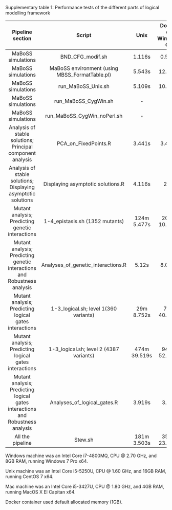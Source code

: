 Supplementary table 1: Performance tests of the different parts of logical modelling framework

| Pipeline section | Script | Unix | Docker on Windows OS | Docker on Mac OS | Cygwin on Windows OS |
|:------------------------------------------------------------------------------:|:----------------------------------------------:|:------------:|:--------------------:|:----------------:|:--------------------:|
| MaBoSS simulations | BND\_CFG\_modif.sh | 1.116s | 0.545s | TBA | 4.818s |
| MaBoSS simulations | MaBoSS environment (using MBSS\_FormatTable.pl) | 5.543s | 12.024s | 1.233s | 14.206s |
| MaBoSS simulations | run\_MaBoSS\_Unix.sh | 5.109s | 10.876s | TBA | - |
| MaBoSS simulations | run\_MaBoSS\_CygWin.sh | - | - | - | 14.375s |
| MaBoSS simulations | run\_MaBoSS\_CygWin\_noPerl.sh | - | - | - | 15.092s |
| Analysis of stable solutions; Principal component analysis | PCA\_on\_FixedPoints.R | 3.441s | 3.481s | 3.607s | 9s |
| Analysis of stable solutions; Displaying asymptotic solutions | Displaying asymptotic solutions.R | 4.116s | 2.5s | 2.404s | 4.506s |
| Mutant analysis; Predicting genetic interactions | 1-4\_epistasis.sh (1352 mutants) | 124m 5.477s | 201m 10.858s | TBA | 414m 20.224s |
| Mutant analysis; Predicting genetic interactions and Robustness analysis | Analyses\_of\_genetic\_interactions.R | 5.12s | 8.041s | TBA | 4.326s |
| Mutant analysis; Predicting logical gates interactions | 1-3\_logical.sh; level 1(360 variants) | 29m 8.752s | 77m 40.512s | TBA | 85m 3.215s |
| Mutant analysis; Predicting logical gates interactions | 1-3\_logical.sh; level 2 (4387 variants) | 474m 39.519s | 944m 52.755s | TBA | 1052m 6.628s |
| Mutant analysis; Predicting logical gates interactions and Robustness analysis | Analyses\_of\_logical\_gates.R | 3.919s | 3.13s | TBA | 4.761s |
| All the pipeline | Stew.sh | 181m 3.503s | 351m 23.514s | TBA | - |


Windows machine was an Intel Core i7-4800MQ, CPU @ 2.70 GHz, and 8GB RAM, running Windows 7 Pro x64.

Unix machine was an Intel Core i5-5250U, CPU @ 1.60 GHz, and 16GB RAM, running CentOS 7 x64.

Mac machine was an Intel Core i5-3427U, CPU @ 1.80 GHz, and 4GB RAM, running MacOS X El Capitan x64.

Docker container used default allocated memory (1GB).
